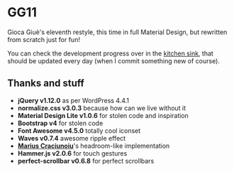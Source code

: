 # GG11

Gioca Giuè's eleventh restyle, this time in full Material Design, but rewritten from scratch just for fun!

You can check the development progress over in the [kitchen sink](http://giocagiue.it/gg11/), that should be updated every day (when I commit something new of course).

## Thanks and stuff

- **jQuery v1.12.0** as per WordPress 4.4.1
- **normalize.css v3.0.3** because how can we live without it
- **Material Design Lite v1.0.6** for stolen code and inspiration
- **Bootstrap v4** for stolen code
- **Font Awesome v4.5.0** totally cool iconset
- **Waves v0.7.4** awesome ripple effect
- **[Marius Craciunoiu](https://medium.com/@mariusc23/hide-header-on-scroll-down-show-on-scroll-up-67bbaae9a78c#.5nh4muiku)**'s headroom-like implementation
- **Hammer.js v2.0.6** for touch gestures
- **perfect-scrollbar v0.6.8** for perfect scrollbars
